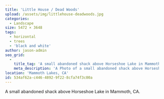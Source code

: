 ```yaml
---
title: 'Little House / Dead Woods'
upload: /assets/img/littlehouse-deadwoods.jpg
categories:
  - Landscape
size: 5472 × 3648
tags:
  - horizontal
  - trees
  - 'black and white'
author: jason-admin
seo_grid:
  -
    title_tag: 'A small abandoned shack above Horseshoe Lake in Mammoth, CA.'
    meta_description: 'A Photo of a small abandoned shack above Horseshoe Lake in Mammoth, CA.'
location: 'Mammoth Lakes, CA'
id: 534af62a-c446-4892-9f22-8cfa74f3c00a
---
```

A small abandoned shack above Horseshoe Lake in Mammoth, CA.